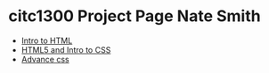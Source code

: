 # citc1300 Project Page Nate Smith

<ul>
<li><a href="intro_to_html/index.html" target="_blank"> Intro to HTML</a></li>
<li><a href="HTML5_intro_to_css/index.html" target="_blank">HTML5 and Intro to CSS</a></li>
<li><a href="advance_css/index.html" target="_blank">Advance css</a>
</ul>
